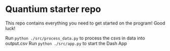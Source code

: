 # Quantium starter repo

This repo contains everything you need to get started on the program! Good luck!

Run `python ./src/process_data.py` to process the csvs in data into output.csv
Run `python ./src/app.py` to start the Dash App
